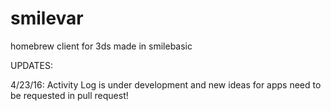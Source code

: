 # smilevar
homebrew client for 3ds made in smilebasic

UPDATES:

4/23/16: Activity Log is under development and new ideas for apps need to be requested in pull request!
